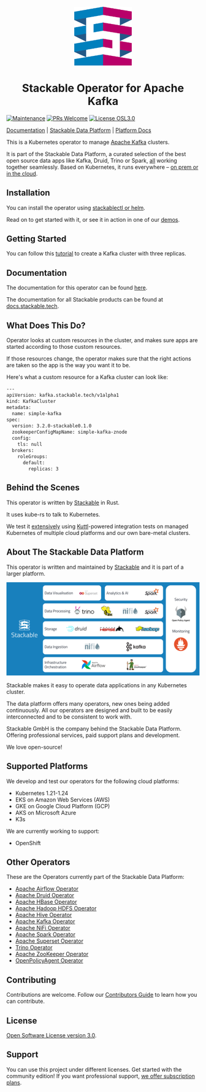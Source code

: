 <p align="center">
  <img width="150" src="./.readme/static/borrowed/Icon_Stackable.svg" alt="Stackable Logo"/>
</p>

<h1 align="center">Stackable Operator for Apache Kafka</h1>

[![Maintenance](https://img.shields.io/badge/Maintained%3F-yes-green.svg)](https://GitHub.com/stackabletech/kafka-operator/graphs/commit-activity)
[![PRs Welcome](https://img.shields.io/badge/PRs-welcome-green.svg)](https://docs.stackable.tech/home/stable/contributor/index.html)
[![License OSL3.0](https://img.shields.io/badge/license-OSL3.0-green)](./LICENSE)

[Documentation](https://docs.stackable.tech/kafka-operator/stable/index.html) | [Stackable Data Platform](https://stackable.tech/) | [Platform Docs](https://docs.stackable.tech/)

This is a Kubernetes operator to manage [Apache Kafka](https://kafka.apache.org/) clusters.

It is part of the Stackable Data Platform, a curated selection of the best open source data apps like Kafka, Druid, Trino or Spark, [all](#other-operators) working together seamlessly. Based on Kubernetes, it runs everywhere – [on prem or in the cloud]((#supported-platforms)).

## Installation

You can install the operator using [stackablectl or helm](https://docs.stackable.tech/kafka/stable/getting_started/installation.html).

Read on to get started with it, or see it in action in one of our [demos](https://stackable.tech/en/demos/).

## Getting Started

You can follow this [tutorial](https://docs.stackable.tech/kafka/stable/getting_started/first_steps.html) to create a Kafka cluster with three replicas.

## Documentation

The documentation for this operator can be found [here](https://docs.stackable.tech/kafka/stable/index.html).

The documentation for all Stackable products can be found at [docs.stackable.tech](https://docs.stackable.tech).

## What Does This Do?

Operator looks at custom resources in the cluster, and makes sure apps are started according to those custom resources.

If those resources change, the operator makes sure that the right actions are taken so the app is the way you want it to be.

Here's what a custom resource for a Kafka cluster can look like:

```
---
apiVersion: kafka.stackable.tech/v1alpha1
kind: KafkaCluster
metadata:
  name: simple-kafka
spec:
  version: 3.2.0-stackable0.1.0
  zookeeperConfigMapName: simple-kafka-znode
  config:
    tls: null
  brokers:
    roleGroups:
      default:
        replicas: 3
```

## Behind the Scenes

This operator is written by [Stackable](https://www.stackable.tech) in Rust.

It uses kube-rs to talk to Kubernetes.

We test it [extensively](https://ci.stackable.tech/) using [Kuttl](https://kuttl.dev/)-powered integration tests on managed Kubernetes of multiple cloud platforms and our own bare-metal clusters.

## About The Stackable Data Platform

This operator is written and maintained by [Stackable](https://www.stackable.tech) and it is part of a larger platform.

![Stackable Data Platform Overview](./.readme/static/borrowed/sdp_overview.png)

Stackable makes it easy to operate data applications in any Kubernetes cluster.

The data platform offers many operators, new ones being added continuously. All our operators are designed and built to be easily interconnected and to be consistent to work with.

Stackable GmbH is the company behind the Stackable Data Platform. Offering professional services, paid support plans and development.

We love open-source!

## Supported Platforms

We develop and test our operators for the following cloud platforms:

* Kubernetes 1.21-1.24
* EKS on Amazon Web Services (AWS)
* GKE on Google Cloud Platform (GCP)
* AKS on Microsoft Azure
* K3s

We are currently working to support:

* OpenShift

## Other Operators

These are the Operators currently part of the Stackable Data Platform:

- [Apache Airflow Operator](https://github.com/stackabletech/airflow-operator)
- [Apache Druid Operator](https://github.com/stackabletech/druid-operator)
- [Apache HBase Operator](https://github.com/stackabletech/hbase-operator)
- [Apache Hadoop HDFS Operator](https://github.com/stackabletech/hdfs-operator)
- [Apache Hive Operator](https://github.com/stackabletech/hive-operator)
- [Apache Kafka Operator](https://github.com/stackabletech/kafka-operator)
- [Apache NiFi Operator](https://github.com/stackabletech/nifi-operator)
- [Apache Spark Operator](https://github.com/stackabletech/spark-k8s-operator)
- [Apache Superset Operator](https://github.com/stackabletech/superset-operator)
- [Trino Operator](https://github.com/stackabletech/trino-operator)
- [Apache ZooKeeper Operator](https://github.com/stackabletech/zookeeper-operator)
- [OpenPolicyAgent Operator](https://github.com/stackabletech/opa-operator)

## Contributing

Contributions are welcome. Follow our [Contributors Guide](https://docs.stackable.tech/home/stable/contributor/index.html) to learn how you can contribute.

## License

[Open Software License version 3.0](./LICENSE).

## Support

You can use this project under different licenses. Get started with the community edition! If you want professional support, [we offer subscription plans](https://stackable.tech/en/plans/).
